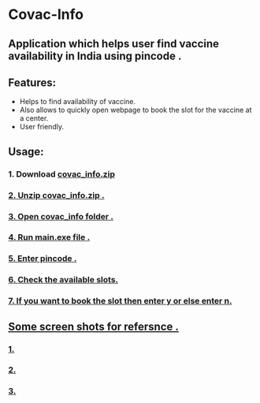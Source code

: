 # Covac-Info
## Application which helps user find vaccine availability in India using pincode .
## Features:
*  Helps to find availability of vaccine.
*  Also allows to quickly open webpage to book the slot for the vaccine at a center.
*  User friendly.
## Usage:
### 1. Download <a href=https://github.com/glcod/Covac-Info/releases/download/v1.0/covac_info.zip>covac_info.zip
### 2. Unzip covac_info.zip .
### 3. Open covac_info folder .
### 4. Run main.exe file .
### 5. Enter pincode .
### 6. Check the available slots.
### 7. If you want to book the slot then enter y or else enter n.
## Some screen shots for refersnce .
### 1. 
### 2. 
### 3.
